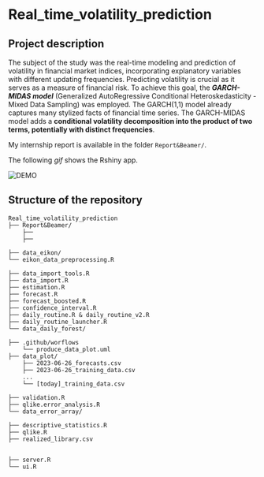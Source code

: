 # Real_time_volatility_prediction

## Project description

The subject of the study was the real-time modeling and prediction of volatility in financial market indices, incorporating explanatory variables with different updating frequencies. Predicting volatility is crucial as it serves as a measure of financial risk. To achieve this goal, the ***GARCH-MIDAS model*** (Generalized AutoRegressive Conditional Heteroskedasticity - Mixed Data Sampling) was employed. The GARCH(1,1) model already captures many stylized facts of financial time series. The GARCH-MIDAS model adds a **conditional volatility decomposition into the product of two terms, potentially with distinct frequencies**.

My internship report is available in the folder ``Report&Beamer/``.

The following *gif* shows the Rshiny app.

![DEMO](https://github.com/louisgeist/Real_time_volatility_prediction/blob/main/Report%26Beamer/app_presentation.gif)

## Structure of the repository

```
Real_time_volatility_prediction
├── Report&Beamer/
    ├── 
    ├── 

├── data_eikon/
└── eikon_data_preprocessing.R

├── data_import_tools.R
├── data_import.R
├── estimation.R
├── forecast.R
├── forecast_boosted.R
├── confidence_interval.R
├── daily_routine.R & daily_routine_v2.R
├── daily_routine_launcher.R
└── data_daily_forest/

├── .github/worflows
    └── produce_data_plot.uml
├── data_plot/
    ├── 2023-06-26_forecasts.csv
    ├── 2023-06-26_training_data.csv
    ...
    └── [today]_training_data.csv

├── validation.R
├── qlike.error_analysis.R
└── data_error_array/

├── descriptive_statistics.R
├── qlike.R
├── realized_library.csv


├── server.R
└── ui.R
```
